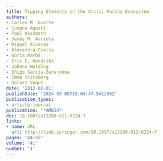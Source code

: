 ```yaml
---
title: Tipping Elements in the Arctic Marine Ecosystem
authors:
- Carlos M. Duarte
- Susana Agustí
- Paul Wassmann
- Jesús M. Arrieta
- Miquel Alcaraz
- Alexandra Coello
- Núria Marbà
- Iris E. Hendriks
- Johnna Holding
- Iñigo García-Zarandona
- Emma Kritzberg
- Dolors Vaqué
date: '2012-02-01'
publishDate: '2024-08-05T15:04:47.541295Z'
publication_types:
- article-journal
publication: '*AMBIO*'
doi: 10.1007/s13280-011-0224-7
links:
- name: URL
  url: http://link.springer.com/10.1007/s13280-011-0224-7
pages: '44-55'
volume: '41'
number: '1'
---
```

